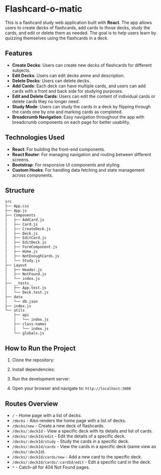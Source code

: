 # Flashcard-o-matic

This is a flashcard study web application built with **React**. The app allows users to create decks of flashcards, add cards to those decks, study the cards, and edit or delete them as needed. The goal is to help users learn by quizzing themselves using the flashcards in a deck.

## Features

- **Create Decks**: Users can create new decks of flashcards for different subjects.
- **Edit Decks**: Users can edit decks anme and description.
- **Delete Decks**: Users can delete decks.
- **Add Cards**: Each deck can have multiple cards, and users can add cards with a front and back side for studying purposes.
- **Edit and Delete Cards**: Users can edit the content of individual cards or delete cards they no longer need.
- **Study Mode**: Users can study the cards in a deck by flipping through the cards one by one and marking cards as completed.
- **Breadcrumb Navigation**: Easy navigation throughout the app with breadcrumb components on each page for better usability.

## Technologies Used

- **React**: For building the front-end components.
- **React Router**: For managing navigation and routing between different screens.
- **Bootstrap**: For responsive UI components and styling.
- **Custom Hooks**: For handling data fetching and state management across components.

## Structure

```bash
src
├── App.css
├── App.js
├── Components
│   ├── AddCard.js
│   ├── Card.js
│   ├── CreateDeck.js
│   ├── Deck.js
│   ├── EditCard.js
│   ├── EditDeck.js
│   ├── FormComponent.js
│   ├── Home.js
│   ├── NotEnoughCards.js
│   └── Study.js
├── Layout
│   ├── Header.js
│   ├── NotFound.js
│   └── index.js
├── __tests__
│   ├── App.test.js
│   └── Deck.test.js
├── data
│   └── db.json
├── index.js
└── utils
    ├── api
    │   └── index.js
    ├── class-names
    │   └── index.js
    └── globals.js
```

## How to Run the Project

1. Clone the repository:

2. Install dependencies:

3. Run the development server:

4. Open your browser and navigate to: `http://localhost:3000`

## Routes Overview

- `/` - Home page with a list of decks.
- `/decks` - Also renders the home page with a list of decks.
- `/decks/new` - Create a new deck of flashcards.
- `/decks/:deckId` - View a specific deck with its details and list of cards.
- `/decks/:deckId/edit` - Edit the details of a specific deck.
- `/decks/:deckId/study` - Study the cards in a specific deck.
- `/decks/:deckId/cards` - View the cards in a specific deck (same view as `/decks/:deckId`).
- `/decks/:deckId/cards/new` - Add a new card to the specific deck.
- `/decks/:deckId/cards/:cardId/edit` - Edit a specific card in the deck.
- `*` - Catch-all for 404 Not Found pages.

